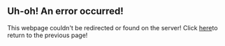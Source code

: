 ## Uh-oh! An error occurred!

This webpage couldn't be redirected or found on the server!
Click [here](onclick="history.back())to return to the previous page!
